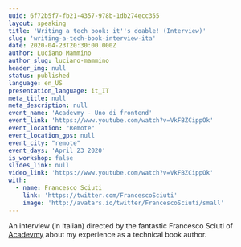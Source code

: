 ```yaml
---
uuid: 6f72b5f7-fb21-4357-978b-1db274ecc355
layout: speaking
title: 'Writing a tech book: it''s doable! (Interview)'
slug: 'writing-a-tech-book-interview-ita'
date: 2020-04-23T20:30:00.000Z
author: Luciano Mammino
author_slug: luciano-mammino
header_img: null
status: published
language: en_US
presentation_language: it_IT
meta_title: null
meta_description: null
event_name: 'Acadevmy - Uno di frontend'
event_link: 'https://www.youtube.com/watch?v=VkFBZCippOk'
event_location: "Remote"
event_location_gps: null
event_city: "remote"
event_days: 'April 23 2020'
is_workshop: false
slides_link: null
video_link: 'https://www.youtube.com/watch?v=VkFBZCippOk'
with:
  - name: Francesco Sciuti
    link: 'https://twitter.com/FrancescoSciuti'
    image: 'http://avatars.io/twitter/FrancescoSciuti/small'
---
```


An interview (in Italian) directed by the fantastic Francesco Sciuti of [Acadevmy](https://www.acadevmy.it/introduction-en/) about my experience as a technical book author.